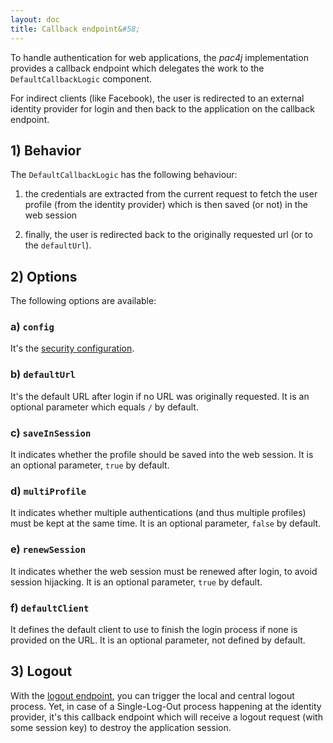 ```yaml
---
layout: doc
title: Callback endpoint&#58;
---
```


To handle authentication for web applications, the *pac4j* implementation provides a callback endpoint which delegates the work to the `DefaultCallbackLogic` component.

For indirect clients (like Facebook), the user is redirected to an external identity provider for login and then back to the application on the callback endpoint.


## 1) Behavior

The `DefaultCallbackLogic` has the following behaviour:

1. the credentials are extracted from the current request to fetch the user profile (from the identity provider) which is then saved (or not) in the web session

2. finally, the user is redirected back to the originally requested url (or to the `defaultUrl`).


## 2) Options

The following options are available:

### a) `config`

It's the [security configuration](config.html).

### b) `defaultUrl`

It's the default URL after login if no URL was originally requested. It is an optional parameter which equals `/` by default.

### c) `saveInSession`

It indicates whether the profile should be saved into the web session. It is an optional parameter, `true` by default.

### d) `multiProfile`

It indicates whether multiple authentications (and thus multiple profiles) must be kept at the same time. It is an optional parameter, `false` by default.

### e) `renewSession`

It indicates whether the web session must be renewed after login, to avoid session hijacking. It is an optional parameter, `true` by default.

### f) `defaultClient`

It defines the default client to use to finish the login process if none is provided on the URL. It is an optional parameter, not defined by default.


## 3) Logout

With the [logout endpoint](logout_endpoint.html), you can trigger the local and central logout process. Yet, in case of a Single-Log-Out process happening at the identity provider,
it's this callback endpoint which will receive a logout request (with some session key) to destroy the application session.
